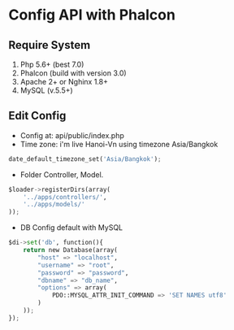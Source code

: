 # Config API with Phalcon

## Require System
1. Php 5.6+ (best 7.0)
2. Phalcon (build with version 3.0)
3. Apache 2+ or Nghinx 1.8+
4. MySQL (v.5.5+)
## Edit Config 
- Config at: api/public/index.php
- Time zone: i'm live Hanoi-Vn using timezone Asia/Bangkok
```python
date_default_timezone_set('Asia/Bangkok');
```
- Folder Controller, Model.
```python
$loader->registerDirs(array(
	'../apps/controllers/',
	'../apps/models/'
));
```
- DB Config default with MySQL
```python
$di->set('db', function(){
	return new Database(array(
		"host" => "localhost",
		"username" => "root",
		"password" => "password",
		"dbname" => "db_name",
		"options" => array( 
            PDO::MYSQL_ATTR_INIT_COMMAND => 'SET NAMES utf8'
        )
	));
});
```


